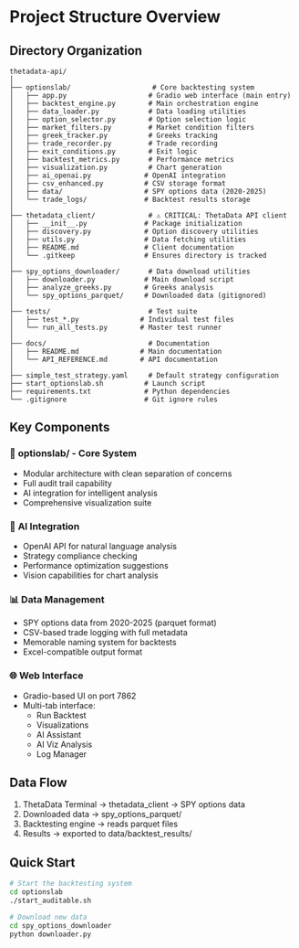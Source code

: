 # Project Structure Overview

## Directory Organization

```
thetadata-api/
│
├── optionslab/                    # Core backtesting system
│   ├── app.py                    # Gradio web interface (main entry)
│   ├── backtest_engine.py        # Main orchestration engine
│   ├── data_loader.py            # Data loading utilities
│   ├── option_selector.py        # Option selection logic
│   ├── market_filters.py         # Market condition filters
│   ├── greek_tracker.py          # Greeks tracking
│   ├── trade_recorder.py         # Trade recording
│   ├── exit_conditions.py        # Exit logic
│   ├── backtest_metrics.py       # Performance metrics
│   ├── visualization.py          # Chart generation
│   ├── ai_openai.py             # OpenAI integration
│   ├── csv_enhanced.py          # CSV storage format
│   ├── data/                    # SPY options data (2020-2025)
│   └── trade_logs/              # Backtest results storage
│
├── thetadata_client/             # ⚠️ CRITICAL: ThetaData API client
│   ├── __init__.py              # Package initialization
│   ├── discovery.py             # Option discovery utilities
│   ├── utils.py                 # Data fetching utilities
│   ├── README.md                # Client documentation
│   └── .gitkeep                 # Ensures directory is tracked
│
├── spy_options_downloader/       # Data download utilities
│   ├── downloader.py            # Main download script
│   ├── analyze_greeks.py        # Greeks analysis
│   └── spy_options_parquet/     # Downloaded data (gitignored)
│
├── tests/                        # Test suite
│   ├── test_*.py               # Individual test files
│   └── run_all_tests.py        # Master test runner
│
├── docs/                         # Documentation
│   ├── README.md               # Main documentation
│   └── API_REFERENCE.md        # API documentation
│
├── simple_test_strategy.yaml     # Default strategy configuration
├── start_optionslab.sh          # Launch script
├── requirements.txt             # Python dependencies
└── .gitignore                   # Git ignore rules
```

## Key Components

### 🎯 **optionslab/** - Core System
- Modular architecture with clean separation of concerns
- Full audit trail capability
- AI integration for intelligent analysis
- Comprehensive visualization suite

### 🤖 **AI Integration**
- OpenAI API for natural language analysis
- Strategy compliance checking
- Performance optimization suggestions
- Vision capabilities for chart analysis

### 📊 **Data Management**
- SPY options data from 2020-2025 (parquet format)
- CSV-based trade logging with full metadata
- Memorable naming system for backtests
- Excel-compatible output format

### 🌐 **Web Interface**
- Gradio-based UI on port 7862
- Multi-tab interface:
  - Run Backtest
  - Visualizations
  - AI Assistant
  - AI Viz Analysis
  - Log Manager

## Data Flow

1. ThetaData Terminal → thetadata_client → SPY options data
2. Downloaded data → spy_options_parquet/
3. Backtesting engine → reads parquet files
4. Results → exported to data/backtest_results/

## Quick Start

```bash
# Start the backtesting system
cd optionslab
./start_auditable.sh

# Download new data
cd spy_options_downloader
python downloader.py
```